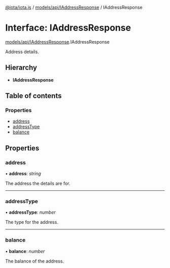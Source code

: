 [@iota/iota.js](../../../README.md) / [models/api/IAddressResponse](../../../modules/models_api_iaddressresponse.md) / IAddressResponse

# Interface: IAddressResponse

[models/api/IAddressResponse](../../../modules/models_api_iaddressresponse.md).IAddressResponse

Address details.

## Hierarchy

* **IAddressResponse**

## Table of contents

### Properties

- [address](iaddressresponse.iaddressresponse.md#address)
- [addressType](iaddressresponse.iaddressresponse.md#addresstype)
- [balance](iaddressresponse.iaddressresponse.md#balance)

## Properties

### address

• **address**: *string*

The address the details are for.

___

### addressType

• **addressType**: *number*

The type for the address.

___

### balance

• **balance**: *number*

The balance of the address.

